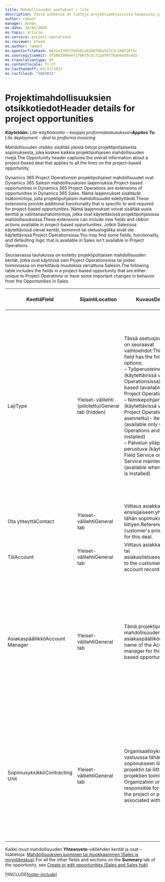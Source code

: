 ```yaml
---
title: Mahdollisuuden asetukset – lite
description: Tässä aiheessa on tietoja projektipohjaisista kaupoista ja projektipohjaisista mahdollisuusriveistä.
author: rumant
manager: Annbe
ms.date: 10/01/2020
ms.topic: article
ms.service: project-operations
ms.reviewer: kfend
ms.author: rumant
ms.openlocfilehash: 6631e136572b958ca616d708a5e3c3c2d9f2675c
ms.sourcegitcommit: df30839484ef278675c5c712af0f7ba66ed9cdd3
ms.translationtype: HT
ms.contentlocale: fi-FI
ms.lasthandoff: 03/17/2021
ms.locfileid: "5663815"
---
```

# <a name="header-details-for-project-opportunities"></a><span data-ttu-id="9ef75-103">Projektimahdollisuuksien otsikkotiedot</span><span class="sxs-lookup"><span data-stu-id="9ef75-103">Header details for project opportunities</span></span>

<span data-ttu-id="9ef75-104">_**Käytetään:** Lite-käyttöönotto – kauppa proformalaskutukseen_</span><span class="sxs-lookup"><span data-stu-id="9ef75-104">_**Applies To:** Lite deployment - deal to proforma invoicing_</span></span>

<span data-ttu-id="9ef75-105">Mahdollisuuden otsikko sisältää yleisiä tietoja projektipohjaisesta sopimuksesta, joka koskee kaikkia projektipohjaisen mahdollisuuden rivejä.</span><span class="sxs-lookup"><span data-stu-id="9ef75-105">The Opportunity header captures the overall information about a project-based deal that applies to all the lines on the project-based opportunity.</span></span>

<span data-ttu-id="9ef75-106">Dynamics 365 Project Operationsin projektipohjaiset mahdollisuudet ovat Dynamics 365 Salesin mahdollisuuksien laajennuksia.</span><span class="sxs-lookup"><span data-stu-id="9ef75-106">Project-based opportunities in Dynamics 365 Project Operations are extensions of opportunities in Dynamics 365 Sales.</span></span> <span data-ttu-id="9ef75-107">Nämä laajennukset sisältävät lisätoimintoja, joita projektipohjaisiin mahdollisuudet edellyttävät.</span><span class="sxs-lookup"><span data-stu-id="9ef75-107">These extensions provide additional functionality that is specific to and required for project-based opportunities.</span></span> <span data-ttu-id="9ef75-108">Nämä laajennukset voivat sisältää uusia kenttiä ja valintanauhatoimintoja, jotka ovat käytettävissä projektipohjaisissa mahdollisuuksissa.</span><span class="sxs-lookup"><span data-stu-id="9ef75-108">These extensions can include new fields and ribbon actions available in project-based opportunities.</span></span> <span data-ttu-id="9ef75-109">Jotkin Salesissa käytettävissä olevat kentät, toiminnot tai oletuslogiikka eivät ole käytettävissä Project Operationsissa.</span><span class="sxs-lookup"><span data-stu-id="9ef75-109">You may find some fields, functionality, and defaulting logic that is available in Sales isn't available in Project Operations.</span></span>

<span data-ttu-id="9ef75-110">Seuraavassa taulukossa on esitetty projektipohjaisen mahdollisuuden kentät, jotka ovat käytössä vain Project Operationsissa tai joiden toiminnassa on merkittäviä muutoksia verrattuna Salesiin.</span><span class="sxs-lookup"><span data-stu-id="9ef75-110">The following table includes the fields in a project-based opportunity that are either unique to Project Operations or have some important changes in behavior from the Opportunities in Sales.</span></span>

| <span data-ttu-id="9ef75-111">**Kenttä**</span><span class="sxs-lookup"><span data-stu-id="9ef75-111">**Field**</span></span> | <span data-ttu-id="9ef75-112">**Sijainti**</span><span class="sxs-lookup"><span data-stu-id="9ef75-112">**Location**</span></span> | <span data-ttu-id="9ef75-113">**Kuvaus**</span><span class="sxs-lookup"><span data-stu-id="9ef75-113">**Description**</span></span> | <span data-ttu-id="9ef75-114">**Loppupään vaikutus**</span><span class="sxs-lookup"><span data-stu-id="9ef75-114">**Downstream impact**</span></span> |
| --- | --- | --- | --- |
| <span data-ttu-id="9ef75-115">Laji</span><span class="sxs-lookup"><span data-stu-id="9ef75-115">Type</span></span> | <span data-ttu-id="9ef75-116">Yleiset-välilehti (piilotettu)</span><span class="sxs-lookup"><span data-stu-id="9ef75-116">General tab (hidden)</span></span> | <span data-ttu-id="9ef75-117">Tässä asetusjoukkokentässä on seuraavat vaihtoehdot:</span><span class="sxs-lookup"><span data-stu-id="9ef75-117">This option set field has the following options:</span></span></br><span data-ttu-id="9ef75-118">– Työperusteinen (käytettävissä vain Project Operationsissa)</span><span class="sxs-lookup"><span data-stu-id="9ef75-118">- Work-based (available only with Project Operations)</span></span></br><span data-ttu-id="9ef75-119">– Nimikepohjainen (käytettävissä vain, kun Project Operations ja Sales on asennettu)</span><span class="sxs-lookup"><span data-stu-id="9ef75-119">- Item-based (available only when Project Operations and Sales are installed)</span></span></br><span data-ttu-id="9ef75-120">– Palvelun ylläpitoon perustuva (käytettävissä, kun Field Service on asennettu)</span><span class="sxs-lookup"><span data-stu-id="9ef75-120">- Service maintenance-based (available when Field Service is installed)</span></span> | <span data-ttu-id="9ef75-121">Kun käytät Project Operations -sovellusta, tämän kentän arvoksi määritetään automaattisesti **Työperusteinen**, joka määrittää mahdollisuuden projektipohjaiseksi.</span><span class="sxs-lookup"><span data-stu-id="9ef75-121">When you use Project Operations, this field value is automatically set to **Work-based** which classifies the Opportunity as project-based.</span></span> <span data-ttu-id="9ef75-122">Mahdollisuuden on oltava projektipohjainen, jotta kaikki projektikohtaiset laajennukset ja toiminnot voidaan ottaa käyttöön tämän sopimuksen loppupään myyntiprosessissa.</span><span class="sxs-lookup"><span data-stu-id="9ef75-122">An Opportunity should be project-based to enable all project-specific extensions and functionality in the downstream sales process for this deal.</span></span> |
| <span data-ttu-id="9ef75-123">Ota yhteyttä</span><span class="sxs-lookup"><span data-stu-id="9ef75-123">Contact</span></span> | <span data-ttu-id="9ef75-124">Yleiset-välilehti</span><span class="sxs-lookup"><span data-stu-id="9ef75-124">General tab</span></span> | <span data-ttu-id="9ef75-125">Viittaus asiakkaan ensisijaiseen yhteyshenkilöön tähän sopimukseen liittyen.</span><span class="sxs-lookup"><span data-stu-id="9ef75-125">Reference to the customer's primary contact for this deal.</span></span> | |
| <span data-ttu-id="9ef75-126">Tili</span><span class="sxs-lookup"><span data-stu-id="9ef75-126">Account</span></span> | <span data-ttu-id="9ef75-127">Yleiset-välilehti</span><span class="sxs-lookup"><span data-stu-id="9ef75-127">General tab</span></span> | <span data-ttu-id="9ef75-128">Viittaus asiakkaan yritykseen tai asiakastietueeseen.</span><span class="sxs-lookup"><span data-stu-id="9ef75-128">Reference to the customer's company or account record.</span></span> | |
| <span data-ttu-id="9ef75-129">Asiakaspäällikkö</span><span class="sxs-lookup"><span data-stu-id="9ef75-129">Account Manager</span></span> | <span data-ttu-id="9ef75-130">Yleiset-välilehti</span><span class="sxs-lookup"><span data-stu-id="9ef75-130">General tab</span></span> | <span data-ttu-id="9ef75-131">Tämä projektipohjaisen mahdollisuuden asiakaspäällikön nimi.</span><span class="sxs-lookup"><span data-stu-id="9ef75-131">The name of the Account manager for this project-based opportunity.</span></span> | <span data-ttu-id="9ef75-132">Asiakkuuspäällikkö vastaa asiakassuhteen hallinnasta koko projektin elinkaaren ajan.</span><span class="sxs-lookup"><span data-stu-id="9ef75-132">The Account manager is responsible for managing the relationship with the customer through the completion of this project.</span></span> <span data-ttu-id="9ef75-133">Asiakkuuspäällikköön sidotun varattavan resurssin tietueen perusteella sopimusyksikkö on oletusarvo.</span><span class="sxs-lookup"><span data-stu-id="9ef75-133">Based on the bookable resource record tied to the Account manager, the contracting unit is defaulted.</span></span> |
| <span data-ttu-id="9ef75-134">Sopimusyksikkö</span><span class="sxs-lookup"><span data-stu-id="9ef75-134">Contracting Unit</span></span> | <span data-ttu-id="9ef75-135">Yleiset-välilehti</span><span class="sxs-lookup"><span data-stu-id="9ef75-135">General tab</span></span> | <span data-ttu-id="9ef75-136">Organisaatioyksikkö, joka on vastuussa tähän sopimukseen liittyvän projektin tai liittyvien projektien toimituksesta.</span><span class="sxs-lookup"><span data-stu-id="9ef75-136">The Organization unit that is responsible for the delivery of the project or projects associated with this deal.</span></span> | <span data-ttu-id="9ef75-137">Sopimusyksikkö on sen yrityksen osasto, joka suorittaa projektit, kun sopimus on tehty.</span><span class="sxs-lookup"><span data-stu-id="9ef75-137">The contracting unit is the division of the company that will complete the project(s) after the deal is closed.</span></span> <span data-ttu-id="9ef75-138">Jokaisella sopimusyksiköllä on valuutta, ja tätä valuuttaa käytetään projektin aikana arvioitujen ja todellisten kustannusten raportoimiseen.</span><span class="sxs-lookup"><span data-stu-id="9ef75-138">Every contracting unit has a currency, and this currency is used to report estimated and actual costs incurred during the project.</span></span> |

<span data-ttu-id="9ef75-139">Kaikki muut mahdollisuuden **Yhteenveto**-välilehden kentät ja osat – lisätietoja: [Mahdollisuuksien luominen tai muokkaaminen (Sales ja myyntikeskus)](https://docs.microsoft.com/dynamics365/sales-enterprise/create-edit-opportunity-sales).</span><span class="sxs-lookup"><span data-stu-id="9ef75-139">For all the other fields and sections on the **Summary** tab of the opportunity, see [Create or edit opportunities (Sales and Sales hub)](https://docs.microsoft.com/dynamics365/sales-enterprise/create-edit-opportunity-sales)</span></span>


[!INCLUDE[footer-include](../../includes/footer-banner.md)]
